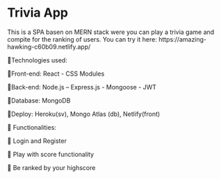 # Trivia App

<p>
  This is a SPA basen on MERN stack were you can play a trivia game and compite for the ranking of users.
  You can try it here: https://amazing-hawking-c60b09.netlify.app/

</p>

<p>
🔴Technologies used:
  
🔹Front-end: React - CSS Modules
  
🔹Back-end: Node.js – Express.js - Mongoose - JWT
  
🔹Database: MongoDB
  
🔹Deploy: Heroku(sv), Mongo Atlas (db), Netlify(front)

🔴 Functionalities:
  
🔸 Login and Register
  
🔸 Play with score functionality
  
🔸 Be ranked by your highscore

</p>
